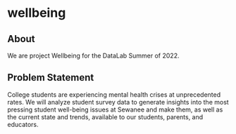 # wellbeing


## About

We are project Wellbeing for the DataLab Summer of 2022.

## Problem Statement

College students are experiencing mental health crises at unprecedented rates. We will analyze student survey data to generate insights into the most pressing student well-being issues at Sewanee and make them, as well as the current state and trends, available to our students, parents, and educators. 

